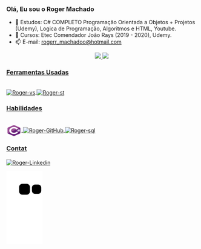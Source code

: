### Olá, Eu sou o Roger Machado

- 📗 Estudos: C# COMPLETO Programação Orientada a Objetos + Projetos (Udemy), Logica de Programação, Algoritmos e HTML, Youtube.
- 📘 Cursos: Etec Comendador João Rays (2019 - 2020), Udemy.   
- 📫 E-mail: rogerr_machadoo@hotmail.com

<div align="center">
  <a href="https://github.com/Roger-Machado">
  <img height="180em" src="https://github-readme-stats.vercel.app/api?username=Roger-Machado&show_icons=true&theme=dark&include_all_commits=true&count_private=true">
  <img height="180em" src="https://github-readme-stats.vercel.app/api/top-langs/?username=Roger-Machado&layout=compact&langs_count=7&theme=dark">
</div>

### **Ferramentas Usadas** 

<div style="display: inline_block"><br>
  
  <img align="center" alt="Roger-vs" height="30" width="40" src="https://cdn.jsdelivr.net/gh/devicons/devicon/icons/vscode/vscode-original.svg">
  <img align="center" alt="Roger-st" height="30" width="40" src="https://cdn.jsdelivr.net/gh/devicons/devicon/icons/visualstudio/visualstudio-plain.svg">
  
</div>
        
     
### **Habilidades** 
 
<div style="display: inline_block"><br>
  
<img align="center" alt="Roger-Csharp" height="30" width="40" src="https://raw.githubusercontent.com/devicons/devicon/master/icons/csharp/csharp-original.svg">
<img align="center" alt="Roger-GitHub" height="30" width="40" src="https://cdn.jsdelivr.net/gh/devicons/devicon/icons/github/github-original-wordmark.svg">
<img align="center" alt="Roger-sql" height="30" width="40" src="https://cdn.jsdelivr.net/gh/devicons/devicon/icons/mysql/mysql-original-wordmark.svg" >
  
</div>
  
### **Contat** 
  
<a target="_blank" href="https://www.linkedin.com/in/roger-machado-04b094240/"><img align="center" alt="Roger-Linkedin" height="30" width="40" src="https://cdn.jsdelivr.net/gh/devicons/devicon/icons/linkedin/linkedin-original.svg"></a>
  

![Snake animation](https://github.com/rafaballerini/rafaballerini/blob/output/github-contribution-grid-snake.svg)

